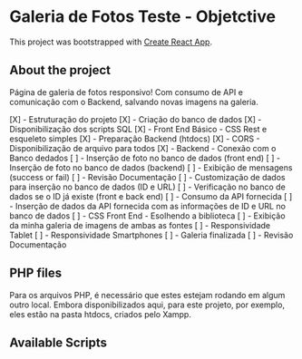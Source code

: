 # Galeria de Fotos Teste - Objetctive

This project was bootstrapped with [Create React App](https://github.com/facebook/create-react-app).

## About the project
Página de galeria de fotos responsivo! Com consumo de API e comunicação com o Backend, salvando novas imagens na galeria.

[X] - Estruturação do projeto
[X] - Criação do banco de dados
[X] - Disponibilização dos scripts SQL
[X] - Front End Básico - CSS Rest e esqueleto simples
[X] - Preparação Backend (htdocs)
[X] - CORS - Disponibilização de arquivo para todos
[X] - Backend - Conexão com o Banco dedados
[ ] - Inserção de foto no banco de dados (front end)
[ ] - Inserção de foto no banco de dados (backend)
[ ] - Exibição de mensagens (success or fail)
[ ] - Revisão Documentação
[ ] - Customização de dados para inserção no banco de dados (ID e URL)
[ ] - Verificação no banco de dados se o ID já existe (front e back end)
[ ] - Consumo da API fornecida
[ ] - Inserção de dados da API fornecida com as informações de ID e URL no banco de dados
[ ] - CSS Front End - Esolhendo a biblioteca
[ ] - Exibição da minha galeria de imagens de ambas as fontes
[ ] - Responsividade Tablet
[ ] - Responsividade Smartphones
[ ] - Galeria finalizada
[ ] - Revisão Documentação


## PHP files
Para os arquivos PHP, é necessário que estes estejam rodando em algum outro local. Embora disponibilizados aqui, para este projeto, por exemplo, eles estão na pasta htdocs, criados pelo Xampp.


## Available Scripts

